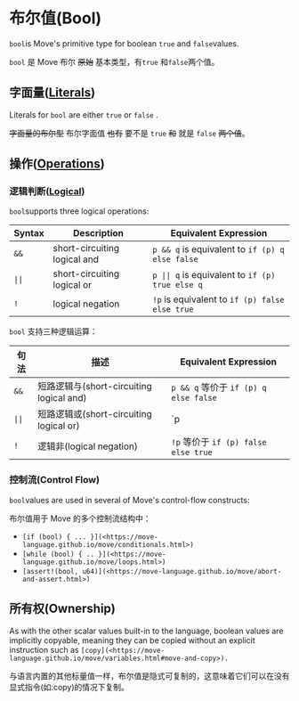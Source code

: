 # 布尔值(B**ool**)

`bool`is Move's primitive type for boolean `true` and `false`values.

`bool` 是 Move 布尔 ~~原始~~ 基本类型，有`true` 和`false`两个值。

## 字面量(**[Literals](https://move-language.github.io/move/bool.html#literals))**

Literals for `bool` are either `true` or `false` .

~~字面量的布尔型~~ 布尔字面值 ~~也有~~ 要不是 `true`  ~~和~~ 就是 `false` ~~两个值~~。

## 操作(**[Operations](https://move-language.github.io/move/bool.html#operations)**)

### 逻辑判断(**[Logical](https://move-language.github.io/move/bool.html#logical)**)

`bool`supports three logical operations:

| Syntax                    | Description                  | Equivalent Expression                                               |
| ------------------------- | ---------------------------- | ------------------------------------------------------------------- |
| `&&`                      | short-circuiting logical and | `p && q` is equivalent to `if (p) q else false`                     |
| <code>&vert;&vert;</code> | short-circuiting logical or  | <code>p &vert;&vert; q</code> is equivalent to `if (p) true else q` |
| `!`                       | logical negation             | `!p` is equivalent to `if (p) false else true`                      |


`bool` 支持三种逻辑运算：

| 句法 | 描述                  | Equivalent Expression                           |
| ------ | ---------------------------- | ----------------------------------------------- |
| `&&`   | 短路逻辑与(short-circuiting logical and) | `p && q` 等价于 `if (p) q else false` |
| <code>&vert;&vert;</code>   | 短路逻辑或(short-circuiting logical or)  | `p || q` 等价于 `if (p) true else q`  |
| `!`    | 逻辑非(logical negation)            | `!p` 等价于 `if (p) false else true`  |


### 控制流(Control Flow)

`bool`values are used in several of Move's control-flow constructs:

布尔值用于 Move 的多个控制流结构中：

- `[if (bool) { ... }](<https://move-language.github.io/move/conditionals.html>)`
- `[while (bool) { .. }](<https://move-language.github.io/move/loops.html>)`
- `[assert!(bool, u64)](<https://move-language.github.io/move/abort-and-assert.html>)`

## 所有权(Ownership)

As with the other scalar values built-in to the language, boolean values are implicitly copyable, meaning they can be copied without an explicit instruction such as `[copy](<https://move-language.github.io/move/variables.html#move-and-copy>).`

与语言内置的其他标量值一样，布尔值是隐式可复制的，这意味着它们可以在没有显式指令(如:copy)的情况下复制。